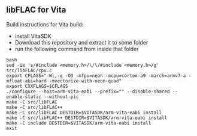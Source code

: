 libFLAC for Vita
-------

Build instructions for Vita build:

- install VitaSDK
- Download this repository and extract it to some folder
- run the following command from inside that folder
```
bash
sed -ie 's/#include <memory.h>/\/\/#include <memory.h>/g' src/libFLAC/cpu.c
export CFLAGS="-Wl,-q -O3 -mfpu=neon -mcpu=cortex-a9 -march=armv7-a -mfloat-abi=hard -mvectorize-with-neon-quad"
export CXXFLAGS=$CFLAGS
./configure --host=arm-vita-eabi --prefix="" --disable-shared --enable-static --without-pic
make -C src/libFLAC
make -C src/libFLAC++
make -C src/libFLAC DESTDIR=$VITASDK/arm-vita-eabi install
make -C src/libFLAC++ DESTDIR=$VITASDK/arm-vita-eabi install
make -C include DESTDIR=$VITASDK/arm-vita-eabi install
exit
```
